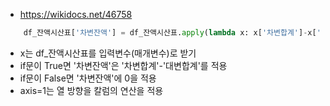 - https://wikidocs.net/46758
```python
    df_잔액시산표['차변잔액'] = df_잔액시산표.apply(lambda x: x['차변합계']-x['대변합계'] if (x['차변합계'] >= x['대변합계']) else 0, axis=1)
```
- x는 df_잔액시산표를 입력변수(매개변수)로 받기
- if문이 True면 '차변잔액'은 '차변합계'-'대변합계'를 적용
- if문이 False면 '차변잔액'에 0을 적용
- axis=1는 열 방향을 칼럼의 연산을 적용